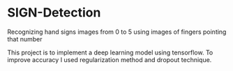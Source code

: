 # SIGN-Detection
Recognizing hand signs images from 0 to 5 using images of fingers pointing that number

This project is to implement a deep learning model using tensorflow.
To improve accuracy I used regularization method and dropout technique.
